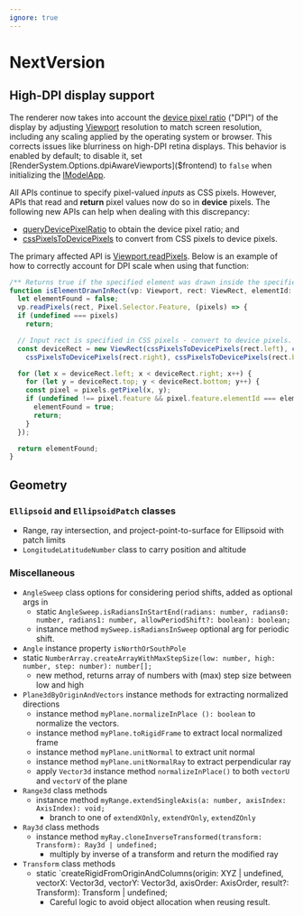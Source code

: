 ```yaml
---
ignore: true
---
```

# NextVersion

## High-DPI display support

The renderer now takes into account the [device pixel ratio](https://developer.mozilla.org/en-US/docs/Web/API/Window/devicePixelRatio) ("DPI") of the display by adjusting [Viewport]($frontend) resolution to match screen resolution, including any scaling applied by the operating system or browser. This corrects issues like blurriness on high-DPI retina displays. This behavior is enabled by default; to disable it, set [RenderSystem.Options.dpiAwareViewports]($frontend) to `false` when initializing the [IModelApp]($frontend).

All APIs continue to specify pixel-valued *inputs* as CSS pixels. However, APIs that read and **return** pixel values now do so in **device** pixels. The following new APIs can help when dealing with this discrepancy:
* [queryDevicePixelRatio]($frontend) to obtain the device pixel ratio; and
* [cssPixelsToDevicePixels]($frontend) to convert from CSS pixels to device pixels.

The primary affected API is [Viewport.readPixels]($frontend). Below is an example of how to correctly account for DPI scale when using that function:

```ts
/** Returns true if the specified element was drawn inside the specified region of the viewport. */
function isElementDrawnInRect(vp: Viewport, rect: ViewRect, elementId: Id64String): boolean {
  let elementFound = false;
  vp.readPixels(rect, Pixel.Selector.Feature, (pixels) => {
  if (undefined === pixels)
    return;

  // Input rect is specified in CSS pixels - convert to device pixels.
  const deviceRect = new ViewRect(cssPixelsToDevicePixels(rect.left), cssPixelsToDevicePixels(rect.top),
    cssPixelsToDevicePixels(rect.right), cssPixelsToDevicePixels(rect.bottom));

  for (let x = deviceRect.left; x < deviceRect.right; x++) {
    for (let y = deviceRect.top; y < deviceRect.bottom; y++) {
    const pixel = pixels.getPixel(x, y);
    if (undefined !== pixel.feature && pixel.feature.elementId === elementId) {
      elementFound = true;
      return;
    }
  });

  return elementFound;
}
```

## Geometry

### `Ellipsoid` and `EllipsoidPatch` classes
* Range, ray intersection, and project-point-to-surface for Ellipsoid with patch limits
* `LongitudeLatitudeNumber` class to carry position and altitude

### Miscellaneous

* `AngleSweep` class options for considering period shifts, added as optional args in
  * static `AngleSweep.isRadiansInStartEnd(radians: number, radians0: number, radians1: number, allowPeriodShift?: boolean): boolean;`
  * instance method `mySweep.isRadiansInSweep` optional arg for periodic shift.
* `Angle` instance property `isNorthOrSouthPole`
* static `NumberArray.createArrayWithMaxStepSize(low: number, high: number, step: number): number[];`
  * new method, returns array of numbers with (max) step size between low and high
* `Plane3dByOriginAndVectors` instance methods for extracting normalized directions
   * instance method `myPlane.normalizeInPlace (): boolean` to normalize the vectors.
   * instance method `myPlane.toRigidFrame` to extract local normalized frame
   * instance method `myPlane.unitNormal` to extract unit normal
   * instance method `myPlane.unitNormalRay` to extract perpendicular ray
  * apply `Vector3d` instance method `normalizeInPlace()` to both `vectorU` and `vectorV` of the plane
* `Range3d` class methods
  * instance method `myRange.extendSingleAxis(a: number, axisIndex: AxisIndex): void;`
    * branch to one of `extendXOnly`, `extendYOnly`, `extendZOnly`
* `Ray3d` class methods
  * instance method `myRay.cloneInverseTransformed(transform: Transform): Ray3d | undefined;`
      * multiply by inverse of a transform and return the modified ray
* `Transform` class methods
  * static `createRigidFromOriginAndColumns(origin: XYZ | undefined, vectorX: Vector3d, vectorY: Vector3d, axisOrder: AxisOrder, result?: Transform): Transform | undefined;
    * Careful logic to avoid object allocation when reusing result.


